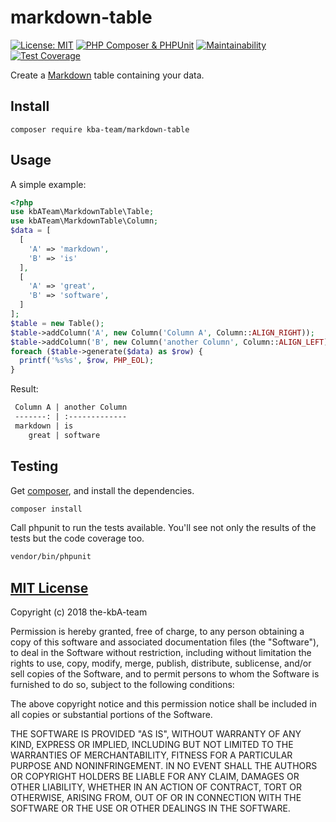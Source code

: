 # markdown-table

[![License: MIT][license-mit]](LICENSE)
[![PHP Composer & PHPUnit]][GitHub actions]
[![Maintainability][maintainability-badge]][maintainability]
[![Test Coverage][coverage-badge]][coverage]

Create a [Markdown][markdown] table containing your data.

## Install

```
composer require kba-team/markdown-table
```

## Usage

A simple example:

```php
<?php
use kbATeam\MarkdownTable\Table;
use kbATeam\MarkdownTable\Column;
$data = [
  [
    'A' => 'markdown',
    'B' => 'is'
  ],
  [
    'A' => 'great',
    'B' => 'software',
  ]
];
$table = new Table();
$table->addColumn('A', new Column('Column A', Column::ALIGN_RIGHT));
$table->addColumn('B', new Column('another Column', Column::ALIGN_LEFT));
foreach ($table->generate($data) as $row) {
  printf('%s%s', $row, PHP_EOL);
}
```

Result:

```markdown
 Column A | another Column 
 -------: | :------------- 
 markdown | is             
    great | software       
```

## Testing

Get [composer][composer], and install the dependencies.

```sh
composer install
```

Call phpunit to run the tests available. You'll see not only the results of the tests but the code coverage too.

```sh
vendor/bin/phpunit
```

## [MIT License](LICENSE)

Copyright (c) 2018 the-kbA-team

Permission is hereby granted, free of charge, to any person obtaining a copy
of this software and associated documentation files (the "Software"), to deal
in the Software without restriction, including without limitation the rights
to use, copy, modify, merge, publish, distribute, sublicense, and/or sell
copies of the Software, and to permit persons to whom the Software is
furnished to do so, subject to the following conditions:

The above copyright notice and this permission notice shall be included in all
copies or substantial portions of the Software.

THE SOFTWARE IS PROVIDED "AS IS", WITHOUT WARRANTY OF ANY KIND, EXPRESS OR
IMPLIED, INCLUDING BUT NOT LIMITED TO THE WARRANTIES OF MERCHANTABILITY,
FITNESS FOR A PARTICULAR PURPOSE AND NONINFRINGEMENT. IN NO EVENT SHALL THE
AUTHORS OR COPYRIGHT HOLDERS BE LIABLE FOR ANY CLAIM, DAMAGES OR OTHER
LIABILITY, WHETHER IN AN ACTION OF CONTRACT, TORT OR OTHERWISE, ARISING FROM,
OUT OF OR IN CONNECTION WITH THE SOFTWARE OR THE USE OR OTHER DEALINGS IN THE
SOFTWARE.

[license-mit]: https://img.shields.io/badge/license-MIT-blue.svg
[PHP Composer & PHPUnit]: https://github.com/the-kbA-team/markdown-table/actions/workflows/php.yml/badge.svg
[GitHub actions]: https://github.com/the-kbA-team/markdown-table/actions/workflows/php.yml
[maintainability-badge]: https://api.codeclimate.com/v1/badges/ef2542e986fda45f718f/maintainability
[maintainability]: https://codeclimate.com/github/the-kbA-team/markdown-table/maintainability
[coverage-badge]: https://api.codeclimate.com/v1/badges/ef2542e986fda45f718f/test_coverage
[coverage]: https://codeclimate.com/github/the-kbA-team/markdown-table/test_coverage
[markdown]: https://daringfireball.net/projects/markdown/ "Markdown is a text-to-HTML conversion tool for web writers."
[composer]: https://getcomposer.org/ "Dependency Manager for PHP"
